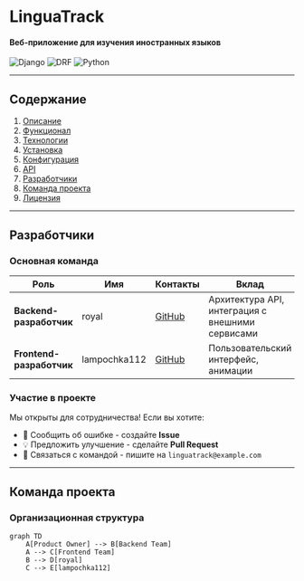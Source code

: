 # LinguaTrack  
#### Веб-приложение для изучения иностранных языков  

![Django](https://img.shields.io/badge/Django-092E20?style=for-the-badge&logo=django&logoColor=white)
![DRF](https://img.shields.io/badge/DRF-red?style=for-the-badge&logo=django&logoColor=white)
![Python](https://img.shields.io/badge/Python-3776AB?style=for-the-badge&logo=python&logoColor=white)

---

## Содержание
1. [Описание](#описание)  
2. [Функционал](#функционал)  
3. [Технологии](#технологии)  
4. [Установка](#установка)  
5. [Конфигурация](#конфигурация)  
6. [API](#api)  
7. [Разработчики](#разработчики)  
8. [Команда проекта](#команда-проекта)  
9. [Лицензия](#лицензия)  

---

## Разработчики

### Основная команда
| Роль | Имя | Контакты | Вклад |
|------|-----|----------|-------|
| **Backend-разработчик** | royal | [GitHub](https://github.com/royal) | Архитектура API, интеграция с внешними сервисами |
| **Frontend-разработчик** | lampochka112 | [GitHub](https://github.com/lampochka112) | Пользовательский интерфейс, анимации |

### Участие в проекте
Мы открыты для сотрудничества! Если вы хотите:
- 🐞 Сообщить об ошибке - создайте **Issue**
- 💡 Предложить улучшение - сделайте **Pull Request**
- 📧 Связаться с командой - пишите на `linguatrack@example.com`

---

## Команда проекта
### Организационная структура
```mermaid
graph TD
    A[Product Owner] --> B[Backend Team]
    A --> C[Frontend Team]
    B --> D[royal]
    C --> E[lampochka112]
